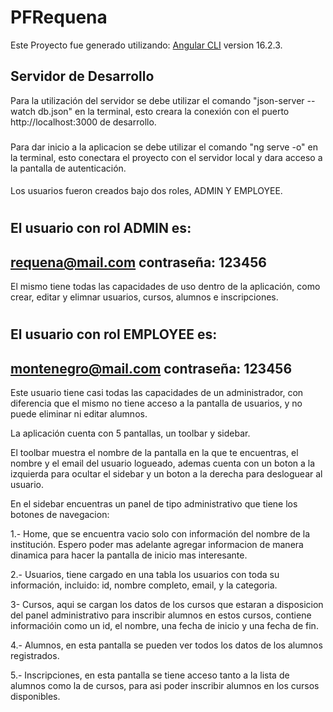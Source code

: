 # PFRequena

Este Proyecto fue generado utilizando: [Angular CLI](https://github.com/angular/angular-cli) version 16.2.3.

## Servidor de Desarrollo

Para la utilización del servidor se debe utilizar el comando "json-server --watch db.json" en la terminal, esto
creara la conexión con el puerto http://localhost:3000 de desarrollo.

###

Para dar inicio a la aplicacion se debe utilizar el comando "ng serve -o" en la terminal, esto conectara el proyecto con el servidor local y dara acceso a la pantalla de autenticación.

####
Los usuarios fueron creados bajo dos roles, ADMIN Y EMPLOYEE.

#
El usuario con rol ADMIN es:
------------------
requena@mail.com
contraseña: 123456
-------------------
El mismo tiene todas las capacidades de uso dentro de la aplicación, como crear, editar y elimnar usuarios, cursos, alumnos e inscripciones.

#
El usuario con rol EMPLOYEE es:
--------------------
montenegro@mail.com
contraseña: 123456
--------------------
Este usuario tiene casi todas las capacidades de un administrador, con diferencia que el mismo no tiene acceso a la pantalla de usuarios, y no puede eliminar ni editar alumnos.

La aplicación cuenta con 5 pantallas, un toolbar y sidebar.

El toolbar muestra el nombre de la pantalla en la que te encuentras, el nombre y el email del usuario logueado, ademas cuenta con un boton a la izquierda para ocultar el sidebar y un boton a la derecha para desloguear al usuario.

En el sidebar encuentras un panel de tipo administrativo que tiene los botones de navegacion:

1.- Home, que se encuentra vacio solo con información del nombre de la institución. Espero poder mas adelante agregar informacion de manera dinamica para hacer la pantalla de inicio mas interesante.

2.- Usuarios, tiene cargado en una tabla los usuarios con toda su información, incluido: id, nombre completo, email, y la categoria.

3- Cursos, aqui se cargan los datos de los cursos que estaran a disposicion del panel administrativo para inscribir alumnos en estos cursos, contiene informacióin como un id, el nombre, una fecha de inicio y una fecha de fin.

4.- Alumnos, en esta pantalla se pueden ver todos los datos de los alumnos registrados.

5.- Inscripciones, en esta pantalla se tiene acceso tanto a la lista de alumnos como la de cursos, para asi poder inscribir alumnos en los cursos disponibles.

